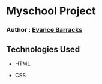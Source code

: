 # Myschool Project 

### Author : [ Evance Barracks](https://github.com/Evance23)

## Technologies Used
- HTML

- CSS

